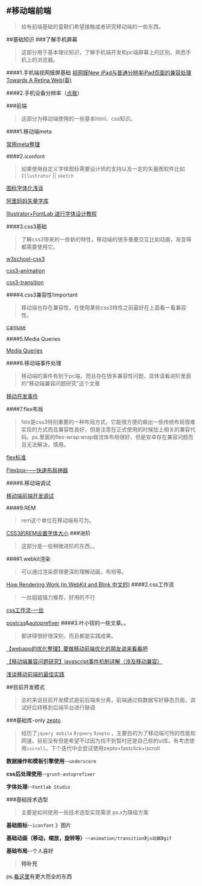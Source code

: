 #移动端前端
----------
>给有前端基础的童鞋们希望接触或者研究移动端的一些东西。

##基础知识
###了解手机屏幕
>这部分用于基本理论知识，了解手机端开发和pc端屏幕上的区别，熟悉手机上的浏览器。

####1.手机端视网膜屏基础
[视网膜New iPad与普通分辨率iPad页面的兼容处理](http://www.zhangxinxu.com/wordpress/2012/10/new-pad-retina-devicepixelratio-css-page/)
[Towards A Retina Web(英)](http://www.smashingmagazine.com/2012/08/20/towards-retina-web/)

####2.手机设备分辨率（[点我](http://screensiz.es/phone)）

###前端
>这部分为移动端使用的一些基本html、css知识。

####1.移动端meta

[常用meta整理](http://segmentfault.com/blog/ciaocc/1190000002407912)

####2.iconfont
>如果使用自定义字体图标需要设计师的支持以及一定的矢量图软件比如`Illustrator` || `sketch`

[图标字体化浅谈](http://isux.tencent.com/icon-font.html)

[阿里妈妈矢量字库](http://www.iconfont.cn/)

[Illustrator+FontLab 进行字体设计教程](http://www.jb51.net/Illustrator/24482.html)

####3.css3基础
>了解css3带来的一些新的特性，移动端的很多重要交互比如动画，渐变等都需要使用它。

[w3school-css3](http://www.w3school.com.cn/css3/)

[css3-animation](http://www.w3cplus.com/content/css3-animation/)

[css3-transition](http://www.w3cplus.com/content/css3-transition/)

####4.css3兼容性!important
>移动端也存在兼容性，在使用某些css3特性之前最好在上面看一看兼容性。

[caniuse](http://caniuse.com/)

####5.Media Queries

[Media Queries](http://www.w3cplus.com/content/css3-media-queries)

####6.移动端事件处理
>移动端的事件有别于pc端，而且存在很多兼容性问题，具体请看进阶里面的“移动端兼容问题研究”这个文章

[移动开发事件](https://github.com/jtyjty99999/mobileTech#%E7%A7%BB%E5%8A%A8%E5%BC%80%E5%8F%91%E4%BA%8B%E4%BB%B6)

####7.flex布局
>felx是css3特别重要的一种布局方式，它能很方便的做出一些传统布局很难实现的方式而且兼容性良好，但是注意在正式使用的时候加上相关的兼容代码。ps.里面的flex-wrap:wrap做流体布局很好，但是安卓存在兼容问题而且无法解决，慎用。

[flex标准](http://www.w3.org/TR/css-flexbox-1/)

[Flexbox——快速布局神器](http://www.w3cplus.com/css3/flexbox-basics.html)

####8.移动端调试

[移动端前端开发调试](http://yujiangshui.com/multidevice-frontend-debug/)

####9.REM
>rem这个单位在移动端有可为。

[CSS3的REM设置字体大小](http://www.w3cplus.com/css3/define-font-size-with-css3-rem)
###进阶
>这部分是一些稍微进阶的东西。。

####1.webkit渲染
>可以通过渲染原理更深的理解动画，布局等。

[How Rendering Work (in WebKit and Blink 中文的)](https://www.zybuluo.com/rogeryi/note/18709)
####2.css工作流
>一丝姐姐强力推荐，好用的不行

[css工作流-一丝](http://yisibl.github.io/share/css-workflow.html#/1)

[postcss](https://github.com/postcss/postcss)&[autoprefixer](https://github.com/postcss/autoprefixer)
####3.叶小钗的一些文章。。
>都讲得很好很深刻，而且都是实践成果。

[【webapp的优化整理】要做移动前端优化的朋友进来看看吧](http://www.cnblogs.com/yexiaochai/p/3759959.html)

[【移动端兼容问题研究】javascript事件机制详解（涉及移动兼容）](http://www.cnblogs.com/yexiaochai/p/3462657.html)

[浅谈移动前端的最佳实践](http://www.cnblogs.com/yexiaochai/p/4219523.html)

##目前开发模式
>总的来说目前开发模式是前后端未分离，前端通过假数据写好静态页面，调试好后转移到后端平台进行联调

###基础库-only [zepto](http://www.html-5.cn/Manual/Zepto/)
>经历了`jquery mobile` 》`jquery` 》`zepto` ，主要目的为了移动端可怜的性能和网速。目前没有但是希望不过因为找不到暂时还是自己些的ui库。有考虑使用`iscroll`。下个迭代中会尝试使用zepto+fastclick+iscroll

**数据操作和模板引擎使用**--`underscore`

**css后处理使用**--`grunt-autoprefixer`

**字体处理**--`Fontlab Studio`

###基础技术选型
>主要是如何使用一些技术选型实现需求
ps.`》`为降级方案

**基础图标**--`iconfont` 》图片

**基础动画（移动，缩放，旋转等）**--`animation/transition`》`js动画`》`gif`

**基础布局**--个人喜好

>**待补充**

ps.[看这里](https://github.com/jtyjty99999/mobileTech)有更大而全的东西